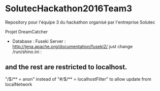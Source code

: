 # SolutecHackathon2016Team3
Repository pour l'équipe 3 du hackathon organisé par l'entreprise Solutec

Projet DreamCatcher

- Database : Fuseki Server : http://jena.apache.org/documentation/fuseki2/
just change /run/shino.ini : 
## and the rest are restricted to localhost.
"/$/** = anon" instead of  "#/$/** = localhostFilter" to allow update from localNetwork


